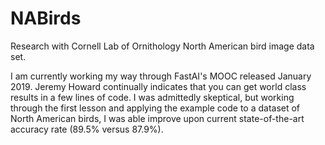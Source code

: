 # NABirds
Research with Cornell Lab of Ornithology North American bird image data set.

I am currently working my way through FastAI's MOOC released January 2019. Jeremy Howard continually indicates that you can get world class results in a few lines of code. I was admittedly skeptical, but working through the first lesson and applying the example code to a dataset of North American birds, I was able improve upon current state-of-the-art accuracy rate (89.5% versus 87.9%).
